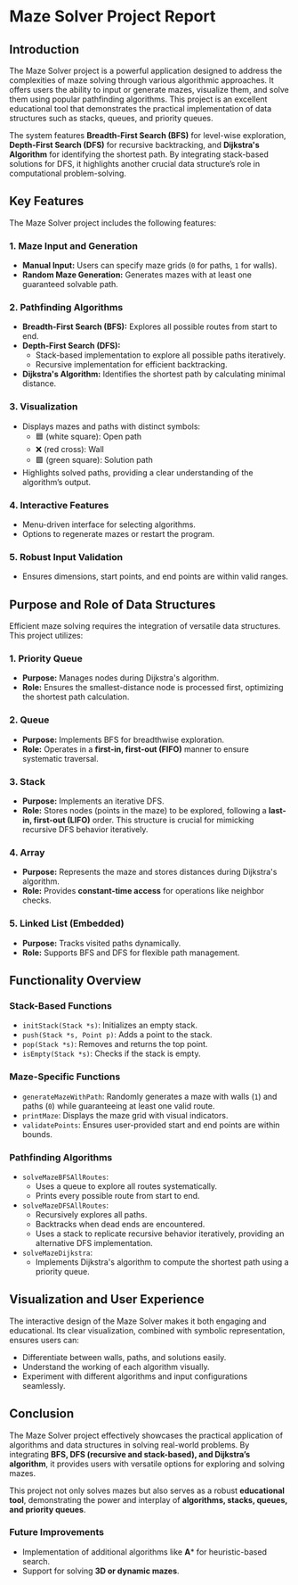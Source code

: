 # Maze Solver Project Report

## Introduction
The Maze Solver project is a powerful application designed to address the complexities of maze solving through various algorithmic approaches. It offers users the ability to input or generate mazes, visualize them, and solve them using popular pathfinding algorithms. This project is an excellent educational tool that demonstrates the practical implementation of data structures such as stacks, queues, and priority queues.

The system features **Breadth-First Search (BFS)** for level-wise exploration, **Depth-First Search (DFS)** for recursive backtracking, and **Dijkstra's Algorithm** for identifying the shortest path. By integrating stack-based solutions for DFS, it highlights another crucial data structure’s role in computational problem-solving.

## Key Features
The Maze Solver project includes the following features:

### 1. Maze Input and Generation
- **Manual Input:** Users can specify maze grids (`0` for paths, `1` for walls).
- **Random Maze Generation:** Generates mazes with at least one guaranteed solvable  path.

### 2. Pathfinding Algorithms
- **Breadth-First Search (BFS):** Explores all possible routes from start to end.
- **Depth-First Search (DFS):**
  - Stack-based implementation to explore all possible paths iteratively.
  - Recursive implementation for efficient backtracking.
- **Dijkstra's Algorithm:** Identifies the shortest path by calculating minimal distance.

### 3. Visualization
- Displays mazes and paths with distinct symbols:
  - 🟦 (white square): Open path
  - ❌ (red cross): Wall
  - 🟩 (green square): Solution path
- Highlights solved paths, providing a clear understanding of the algorithm’s output.

### 4. Interactive Features
- Menu-driven interface for selecting algorithms.
- Options to regenerate mazes or restart the program.

### 5. Robust Input Validation
- Ensures dimensions, start points, and end points are within valid ranges.

## Purpose and Role of Data Structures
Efficient maze solving requires the integration of versatile data structures. This project utilizes:

### 1. Priority Queue
- **Purpose:** Manages nodes during Dijkstra's algorithm.
- **Role:** Ensures the smallest-distance node is processed first, optimizing the shortest path calculation.

### 2. Queue
- **Purpose:** Implements BFS for breadthwise exploration.
- **Role:** Operates in a **first-in, first-out (FIFO)** manner to ensure systematic traversal.

### 3. Stack
- **Purpose:** Implements an iterative DFS.
- **Role:** Stores nodes (points in the maze) to be explored, following a **last-in, first-out (LIFO)** order. This structure is crucial for mimicking recursive DFS behavior iteratively.

### 4. Array
- **Purpose:** Represents the maze and stores distances during Dijkstra's algorithm.
- **Role:** Provides **constant-time access** for operations like neighbor checks.

### 5. Linked List (Embedded)
- **Purpose:** Tracks visited paths dynamically.
- **Role:** Supports BFS and DFS for flexible path management.

## Functionality Overview

### Stack-Based Functions
- `initStack(Stack *s)`: Initializes an empty stack.
- `push(Stack *s, Point p)`: Adds a point to the stack.
- `pop(Stack *s)`: Removes and returns the top point.
- `isEmpty(Stack *s)`: Checks if the stack is empty.

### Maze-Specific Functions
- `generateMazeWithPath`: Randomly generates a maze with walls (`1`) and paths (`0`) while guaranteeing at least one valid route.
- `printMaze`: Displays the maze grid with visual indicators.
- `validatePoints`: Ensures user-provided start and end points are within bounds.

### Pathfinding Algorithms
- `solveMazeBFSAllRoutes`:
  - Uses a queue to explore all routes systematically.
  - Prints every possible route from start to end.
- `solveMazeDFSAllRoutes`:
  - Recursively explores all paths.
  - Backtracks when dead ends are encountered.
  - Uses a stack to replicate recursive behavior iteratively, providing an alternative DFS implementation.
- `solveMazeDijkstra`:
  - Implements Dijkstra's algorithm to compute the shortest path using a priority queue.

## Visualization and User Experience
The interactive design of the Maze Solver makes it both engaging and educational. Its clear visualization, combined with symbolic representation, ensures users can:
- Differentiate between walls, paths, and solutions easily.
- Understand the working of each algorithm visually.
- Experiment with different algorithms and input configurations seamlessly.

## Conclusion
The Maze Solver project effectively showcases the practical application of algorithms and data structures in solving real-world problems. By integrating **BFS, DFS (recursive and stack-based), and Dijkstra’s algorithm**, it provides users with versatile options for exploring and solving mazes.

This project not only solves mazes but also serves as a robust **educational tool**, demonstrating the power and interplay of **algorithms, stacks, queues, and priority queues**.

### Future Improvements
- Implementation of additional algorithms like **A*** for heuristic-based search.
- Support for solving **3D or dynamic mazes**.
